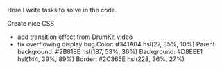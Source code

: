 Here I write tasks to solve in the code.

Create nice CSS
- add transition effect from DrumKit video
- fix overflowing display bug
Color: #341A04 hsl(27, 85%, 10%)
Parent background: #2B818E hsl(187, 53%, 36%)
Background: #D8EEE1 hsl(144, 39%, 89%)
Border: #2C365E hsl(228, 36%, 27%)